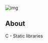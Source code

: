 ![img](https://assets.imaginablefutures.com/media/images/ALX_Logo.max-200x150.png)

## About

C - Static libraries
